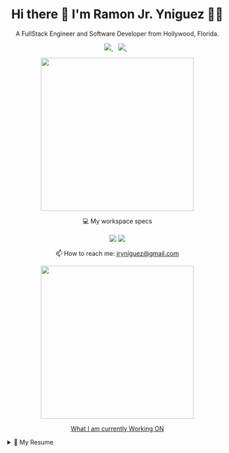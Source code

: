 

<h1 align='center'>
  Hi there 👋 I'm Ramon Jr. Yniguez 👨‍💻
</h1>

<p align='center'>
  A FullStack Engineer and Software Developer from Hollywood, Florida.
</p>



<p align='center'>
  <a href="https://www.linkedin.com/in/dryniguez/">
    <img src="https://img.shields.io/badge/linkedin-%230077B5.svg?&style=for-the-badge&logo=linkedin&logoColor=white" />
  </a>&nbsp;&nbsp;
  <a href="https://instagram.com/theoneupkid">
    <img src="https://img.shields.io/badge/instagram-%23E4405F.svg?&style=for-the-badge&logo=instagram&logoColor=white" />        
  </a>&nbsp;&nbsp;
  
</p>

<p align='center'>
  <a href="#"><img src="https://github-readme-stats.vercel.app/api?username=theoneupkid88&show_icons=true&count_private=true&theme=dark" width="350"></a>
</p>

<p align='center'>
  💻 My workspace specs<br/><br/>
  <img src="https://img.shields.io/badge/apple-macbook%20pro%202011-%23999999.svg?&style=for-the-badge&logo=apple&logoColor=white" />
  <img src="https://img.shields.io/badge/RAM-16GB-%230071C5.svg?&style=for-the-badge&logoColor=white" />
 </p>

<p align='center'>
  📫 How to reach me: <a href='mailto:jryniguez@gmail.com'>jryniguez@gmail.com</a>
</p>
<p align='center'>
  <a href="https://www.thefreelancecrm.com" target="_blank"><img src="https://storage.googleapis.com/thefreelancecrm.com/images/freelance-crm-dashboard.jpg"
                                                 width="350"></a>
</p>
<p align="center">
  <a href="https://www.thefreelancecrm.com" target="_blank"> What I am currently Working ON </a>
</p>

<details>
  <summary>📃 My Resume</summary>


## Education
- 📖 **Master Of Science in Computer Science: Software Egnineering**\
📆 2011 - 2015\
📍 **Colorado Technical University** - Colorado Springs, Colorado

- 📖 **Bachelor Of Science In Informaiton Technology: Software Systems Engineering Specialization**\
📆 2011 - 2014\
📍 **Colorado Technical University** - Colorado Springs, Colorado

- 📖 **ITILV3 Foundation: IT Service Management Certification**\
📆 2015\
📍 **EXIN** - Boston, Ma.

## Experience

<img align="right" src="https://img.shields.io/badge/node.js%20-%2343853D.svg?&style=for-the-badge&logo=node.js&logoColor=white" />
<img align="right" src="https://img.shields.io/badge/typescript%20-%23007ACC.svg?&style=for-the-badge&logo=typescript&logoColor=white" />
<img align="right" src="https://img.shields.io/badge/express.js%20-%23404d59.svg?&style=for-the-badge" />

- 👨‍💻 **Senior Nodejs Developer**\
📆 2020 - Present Day\
📍 **FiServ** - Coral Springs, FL.

<img align="right" src="https://img.shields.io/badge/python%20-%2314354C.svg?&style=for-the-badge&logo=python&logoColor=white" />
<img align="right" src="https://img.shields.io/badge/typescript%20-%23007ACC.svg?&style=for-the-badge&logo=typescript&logoColor=white" />
<img align="right" src="https://img.shields.io/badge/html5-E34F26?logo=html5&logoColor=white" />
<img align="right" src="https://img.shields.io/badge/css3-1572B6?logo=css3&logoColor=white" />
<img align="right" src="https://img.shields.io/badge/javascript%20-%23323330.svg?&style=for-the-badge&logo=javascript&logoColor=%23F7DF1E" />
<img align="right" src="https://img.shields.io/badge/MongoDB-%234ea94b.svg?&style=for-the-badge&logo=mongodb&logoColor=white" />


- 👨‍💻 **Lead Full-Stack Engineer**\
📆 2018 - 2020\
📍 **Great HealthWorks** - Fort Lauderdale, FL.

<img align="right" src="https://img.shields.io/badge/(My)SQL-4479A1?logo=mysql&logoColor=white" />
<img align="right" src="https://img.shields.io/badge/BASH-4EAA25?logo=gnu-bash&logoColor=white" />
<img align="right" src="https://img.shields.io/badge/PHP-777BB4?logo=php&logoColor=white" />
<img align="right" src="https://img.shields.io/badge/Go-00ADD8?logo=go&logoColor=white" />
<img align="right" src="https://img.shields.io/badge/Python-3776AB?logo=python&logoColor=white" />
<img align="right" src="https://img.shields.io/badge/C Sharp-239120?logo=c-sharp&logoColor=white" />
<img align="right" src="https://img.shields.io/badge/C++-00599C?logo=c%2B%2B&logoColor=white" />
<img align="right" src="https://img.shields.io/badge/C-A8B9CC?logo=c&logoColor=white" />

- 👨‍💻 **Freelance - Full-Stack Engineer**\
📆 2011 - 2015\
📍 **Self-Employed** - Boston, MA.

<!--## Skills -->
<detail>

**Programming**

<img align="right" src="https://img.shields.io/badge/Debian-A81D33?logo=debian&logoColor=white" />
<img align="right" src="https://img.shields.io/badge/Ubuntu-E95420?logo=ubuntu&logoColor=white" />
<img align="right" src="https://img.shields.io/badge/Windows-0078D6?logo=windows&logoColor=white" />

**Operating Systems**

<img align="right" src="https://img.shields.io/badge/English-B2-blue?logo=data:image/svg%2bxml;base64,PHN2ZyB4bWxucz0iaHR0cDovL3d3dy53My5vcmcvMjAwMC9zdmciIGlkPSJmbGFnLWljb24tY3NzLWdiLWVuZyIgdmlld0JveD0iMCAwIDY0MCA0ODAiPgogIDxwYXRoIGZpbGw9IiNmZmYiIGQ9Ik0wIDBoNjQwdjQ4MEgweiIvPgogIDxwYXRoIGZpbGw9IiNjZTExMjQiIGQ9Ik0yODEuNiAwaDc2Ljh2NDgwaC03Ni44eiIvPgogIDxwYXRoIGZpbGw9IiNjZTExMjQiIGQ9Ik0wIDIwMS42aDY0MHY3Ni44SDB6Ii8+Cjwvc3ZnPgo=" />
<img align="right" src="https://img.shields.io/badge/Italian-mother tongue-green?logo=data:image/svg%2bxml;base64,PHN2ZyB4bWxucz0iaHR0cDovL3d3dy53My5vcmcvMjAwMC9zdmciIGlkPSJmbGFnLWljb24tY3NzLWl0IiB2aWV3Qm94PSIwIDAgNjQwIDQ4MCI+DQogIDxnIGZpbGwtcnVsZT0iZXZlbm9kZCIgc3Ryb2tlLXdpZHRoPSIxcHQiPg0KICAgIDxwYXRoIGZpbGw9IiNmZmYiIGQ9Ik0wIDBoNjQwdjQ4MEgweiIvPg0KICAgIDxwYXRoIGZpbGw9IiMwMDkyNDYiIGQ9Ik0wIDBoMjEzLjN2NDgwSDB6Ii8+DQogICAgPHBhdGggZmlsbD0iI2NlMmIzNyIgZD0iTTQyNi43IDBINjQwdjQ4MEg0MjYuN3oiLz4NCiAgPC9nPg0KPC9zdmc+" />



</details>

<!--
**theoneupkid88/theoneupkid88** is a ✨ _special_ ✨ repository because its `README.md` (this file) appears on your GitHub profile.

Here are some ideas to get you started:

- 🔭 I’m currently working on ... CRM
- 🌱 I’m currently learning ... React, React-Native, GOLang, Redis, 
- 💬 Ask me about ... Anything
- 📫 How to reach me: ... email
- ⚡ Fun fact: ... I enjoy researching, and developing, and play PS4, XBox Game, and often develop with Unity3D & Unreal Engine 4
-->
